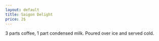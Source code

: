 ```yaml
---
layout: default
title: Saigon Delight
price: 2$
---
```


3 parts coffee, 1 part condensed milk. Poured over ice and served cold.